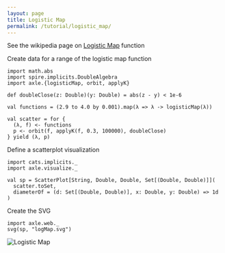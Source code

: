 ```yaml
---
layout: page
title: Logistic Map
permalink: /tutorial/logistic_map/
---
```


See the wikipedia page on [Logistic Map](https://en.wikipedia.org/wiki/Logistic_map) function

Create data for a range of the logistic map function

```tut:book
import math.abs
import spire.implicits.DoubleAlgebra
import axle.{logisticMap, orbit, applyK}

def doubleClose(z: Double)(y: Double) = abs(z - y) < 1e-6

val functions = (2.9 to 4.0 by 0.001).map(λ => λ -> logisticMap(λ))

val scatter = for {
  (λ, f) <- functions
  p <- orbit(f, applyK(f, 0.3, 100000), doubleClose)
} yield (λ, p)
```

Define a scatterplot visualization

```tut:book
import cats.implicits._
import axle.visualize._

val sp = ScatterPlot[String, Double, Double, Set[(Double, Double)]](
  scatter.toSet,
  diameterOf = (d: Set[(Double, Double)], x: Double, y: Double) => 1d
)
```

Create the SVG

```tut:book
import axle.web._
svg(sp, "logMap.svg")
```

![Logistic Map](/tutorial/images/logMap.svg)
